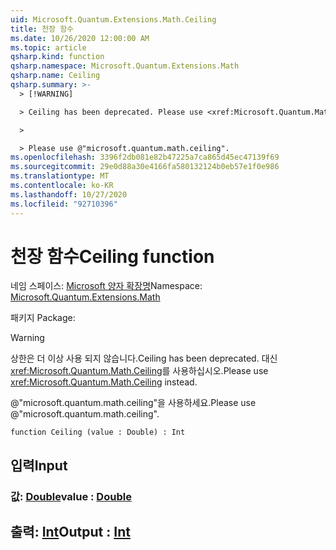 ```yaml
---
uid: Microsoft.Quantum.Extensions.Math.Ceiling
title: 천장 함수
ms.date: 10/26/2020 12:00:00 AM
ms.topic: article
qsharp.kind: function
qsharp.namespace: Microsoft.Quantum.Extensions.Math
qsharp.name: Ceiling
qsharp.summary: >-
  > [!WARNING]

  > Ceiling has been deprecated. Please use <xref:Microsoft.Quantum.Math.Ceiling> instead.

  >

  > Please use @"microsoft.quantum.math.ceiling".
ms.openlocfilehash: 3396f2db081e82b47225a7ca865d45ec47139f69
ms.sourcegitcommit: 29e0d88a30e4166fa580132124b0eb57e1f0e986
ms.translationtype: MT
ms.contentlocale: ko-KR
ms.lasthandoff: 10/27/2020
ms.locfileid: "92710396"
---
```

# <a name="ceiling-function"></a><span data-ttu-id="7c04f-102">천장 함수</span><span class="sxs-lookup"><span data-stu-id="7c04f-102">Ceiling function</span></span>

<span data-ttu-id="7c04f-103">네임 스페이스: [Microsoft 양자 확장명](xref:Microsoft.Quantum.Extensions.Math)</span><span class="sxs-lookup"><span data-stu-id="7c04f-103">Namespace: [Microsoft.Quantum.Extensions.Math](xref:Microsoft.Quantum.Extensions.Math)</span></span>

<span data-ttu-id="7c04f-104">패키지 [](https://nuget.org/packages/)</span><span class="sxs-lookup"><span data-stu-id="7c04f-104">Package: [](https://nuget.org/packages/)</span></span>


> [!WARNING]
> <span data-ttu-id="7c04f-105">상한은 더 이상 사용 되지 않습니다.</span><span class="sxs-lookup"><span data-stu-id="7c04f-105">Ceiling has been deprecated.</span></span> <span data-ttu-id="7c04f-106">대신 <xref:Microsoft.Quantum.Math.Ceiling>를 사용하십시오.</span><span class="sxs-lookup"><span data-stu-id="7c04f-106">Please use <xref:Microsoft.Quantum.Math.Ceiling> instead.</span></span>
>
> <span data-ttu-id="7c04f-107">@"microsoft.quantum.math.ceiling"을 사용하세요.</span><span class="sxs-lookup"><span data-stu-id="7c04f-107">Please use @"microsoft.quantum.math.ceiling".</span></span>



```qsharp
function Ceiling (value : Double) : Int
```


## <a name="input"></a><span data-ttu-id="7c04f-108">입력</span><span class="sxs-lookup"><span data-stu-id="7c04f-108">Input</span></span>

### <a name="value--double"></a><span data-ttu-id="7c04f-109">값: [Double](xref:microsoft.quantum.lang-ref.double)</span><span class="sxs-lookup"><span data-stu-id="7c04f-109">value : [Double](xref:microsoft.quantum.lang-ref.double)</span></span>





## <a name="output--int"></a><span data-ttu-id="7c04f-110">출력: [Int](xref:microsoft.quantum.lang-ref.int)</span><span class="sxs-lookup"><span data-stu-id="7c04f-110">Output : [Int](xref:microsoft.quantum.lang-ref.int)</span></span>

